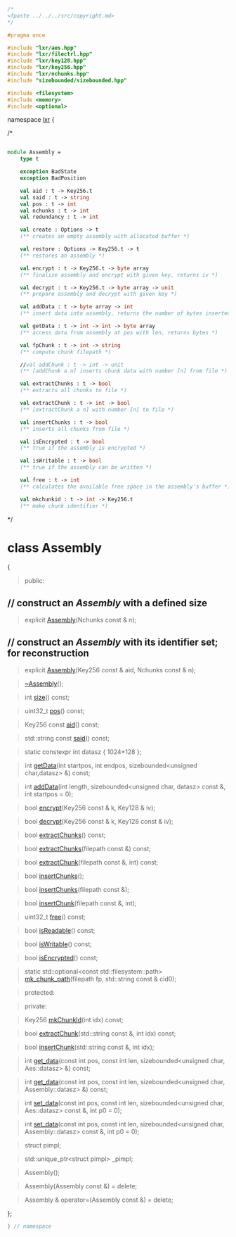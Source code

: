 ```cpp

/*
<fpaste ../../../src/copyright.md>
*/

#pragma once

#include "lxr/aes.hpp"
#include "lxr/filectrl.hpp"
#include "lxr/key128.hpp"
#include "lxr/key256.hpp"
#include "lxr/nchunks.hpp"
#include "sizebounded/sizebounded.hpp"

#include <filesystem>
#include <memory>
#include <optional>

````

namespace [lxr](namespace.list) {

/*

```fsharp

module Assembly =
    type t

    exception BadState
    exception BadPosition

    val aid : t -> Key256.t
    val said : t -> string
    val pos : t -> int
    val nchunks : t -> int
    val redundancy : t -> int

    val create : Options -> t
    (** creates an empty assembly with allocated buffer *)

    val restore : Options -> Key256.t -> t
    (** restores an assembly *)

    val encrypt : t -> Key256.t -> byte array
    (** finalize assembly and encrypt with given key, returns iv *)

    val decrypt : t -> Key256.t -> byte array -> unit
    (** prepare assembly and decrypt with given key *)

    val addData : t -> byte array -> int
    (** insert data into assembly, returns the number of bytes inserted *)

    val getData : t -> int -> int -> byte array
    (** access data from assembly at pos with len, returns bytes *)

    val fpChunk : t -> int -> string
    (** compute chunk filepath *)

    //val addChunk : t -> int -> unit
    (** [addChunk a n] inserts chunk data with number [n] from file *)

    val extractChunks : t -> bool
    (** extracts all chunks to file *)

    val extractChunk : t -> int -> bool
    (** [extractChunk a n] with number [n] to file *)

    val insertChunks : t -> bool
    (** inserts all chunks from file *)

    val isEncrypted : t -> bool
    (** true if the assembly is encrypted *)

    val isWritable : t -> bool
    (** true if the assembly can be written *)

    val free : t -> int
    (** calculates the available free space in the assembly's buffer *)

    val mkchunkid : t -> int -> Key256.t
    (** make chunk identifier *)

```

*/

# class Assembly

{

>public:

## // construct an _Assembly_ with a defined size

>explicit [Assembly](assembly_ctor.cpp.md)(Nchunks const & n);

## // construct an _Assembly_ with its identifier set; for reconstruction

>explicit [Assembly](assembly_ctor.cpp.md)(Key256 const & aid, Nchunks const & n);

>[~Assembly](assembly_ctor.cpp.md)();

>int [size](assembly_functions.cpp.md)() const;

>uint32_t [pos](assembly_functions.cpp.md)() const;

>Key256 const [aid](assembly_functions.cpp.md)() const;

>std::string const [said](assembly_functions.cpp.md)() const;

>static constexpr int datasz { 1024*128 };

>int [getData](assembly_functions.cpp.md)(int startpos, int endpos, sizebounded&lt;unsigned char,datasz&gt; &) const;

>int [addData](assembly_functions.cpp.md)(int length, sizebounded&lt;unsigned char, datasz&gt; const &, int startpos = 0);

>bool [encrypt](assembly_functions.cpp.md)(Key256 const & k, Key128 & iv);

>bool [decrypt](assembly_functions.cpp.md)(Key256 const & k, Key128 const & iv);

>bool [extractChunks](assembly_functions.cpp.md)() const;

>bool [extractChunks](assembly_functions.cpp.md)(filepath const &) const;

>bool [extractChunk](assembly_functions.cpp.md)(filepath const &, int) const;

>bool [insertChunks](assembly_functions.cpp.md)();

>bool [insertChunks](assembly_functions.cpp.md)(filepath const &);

>bool [insertChunk](assembly_functions.cpp.md)(filepath const &, int);

>uint32_t [free](assembly_functions.cpp.md)() const;

>bool [isReadable](assembly_functions.cpp.md)() const;

>bool [isWritable](assembly_functions.cpp.md)() const;

>bool [isEncrypted](assembly_functions.cpp.md)() const;

>static std::optional&lt;const std::filesystem::path&gt; [mk_chunk_path](assembly_functions.cpp.md)(filepath fp, std::string const & cid0);

>protected:

>private:

>Key256 [mkChunkId](assembly_functions.cpp.md)(int idx) const;

>bool [extractChunk](assembly_functions.cpp.md)(std::string const &, int idx) const;

>bool [insertChunk](assembly_functions.cpp.md)(std::string const &, int idx);

>int [get_data](assembly_functions.cpp.md)(const int pos, const int len, sizebounded&lt;unsigned char, Aes::datasz&gt; &) const;

>int [get_data](assembly_functions.cpp.md)(const int pos, const int len, sizebounded&lt;unsigned char, Assembly::datasz&gt; &) const;

>int [set_data](assembly_functions.cpp.md)(const int pos, const int len, sizebounded&lt;unsigned char, Aes::datasz&gt; const &, int p0 = 0);

>int [set_data](assembly_functions.cpp.md)(const int pos, const int len, sizebounded&lt;unsigned char, Assembly::datasz&gt; const &, int p0 = 0);

>struct pimpl;

>std::unique_ptr&lt;struct pimpl&gt; _pimpl;

>Assembly();

>Assembly(Assembly const &) = delete;

>Assembly & operator=(Assembly const &) = delete;

};

```cpp
} // namespace
```
